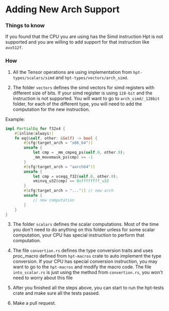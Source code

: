 # Adding New Arch Support

### Things to know
If you found that the CPU you are using has the Simd instruction Hpt is not supported and you are willing to add support for that instruction like `avx512f`.

### How
1. All the Tensor operations are using implementation from `hpt-types/scalars/simd` and `hpt-types/vectors/arch_simd`.

2. The folder `vectors` defines the simd vectors for simd registers with different size of bits. If your simd register is using `128-bit` and the instruction is not supported. You will want to go to `arch_simd/_128bit` folder, for each of the different type, you will need to add the computation for the new instruction.

Example:
```rust
impl PartialEq for f32x4 {
    #[inline(always)]
    fn eq(&self, other: &Self) -> bool {
        #[cfg(target_arch = "x86_64")]
        unsafe {
            let cmp = _mm_cmpeq_ps(self.0, other.0);
            _mm_movemask_ps(cmp) == -1
        }
        #[cfg(target_arch = "aarch64")]
        unsafe {
            let cmp = vceqq_f32(self.0, other.0);
            vminvq_u32(cmp) == 0xffffffff_u32
        }
        #[cfg(target_arch = "...")] // new arch
        unsafe {
            // new computation
        }
    }
}
```

3. The folder `scalars` defines the scalar computations. Most of the time you don't need to do anything on this folder unless for some scalar computation, your CPU has special instruction to perform that computation.

4. The file `convertion.rs` defines the type conversion traits and uses proc_macro defined from `hpt-macros` crate to auto implement the type conversion. If your CPU has special conversion instruction, you may want to go to the `hpt-macros` and modify the macro code. The file `into_scalar.rs` is just using the method from `convertion.rs`, you won't need to worry about this file

5. After you finished all the steps above, you can start to run the hpt-tests crate and make sure all the tests passed.

6. Make a pull request.